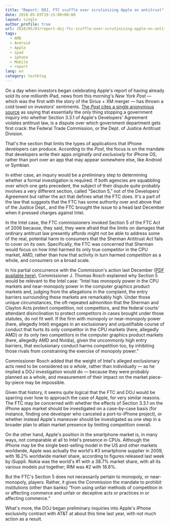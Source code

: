 ```yaml
---
title: "Report: DOJ, FTC scuffle over scrutinizing Apple on antitrust"
date: 2010-05-03T19:15:00+00:00
layout: single
author_profile: true
url: 2010/05/03/report-doj-ftc-scuffle-over-scrutinizing-apple-on-antitrust/
tags:
  - AMD
  - Android
  - Apple
  - ipad
  - iphone
  - Mobile
  - report
lang: en
category: techblog
---
```

On a day when investors began celebrating Apple's report of having already sold its one millionth iPad, news from this morning's _New York Post_ &#8212; which was the first with the story of the Sirius + XM merger &#8212; has thrown a cold towel on investors' sentiments. [The _Post_ cites a single anonymous source](http://www.nypost.com/p/news/business/an_antitrust_app_buvCWcJdjFoLD5vBSkguGO) as saying that essentially the only thing stopping a government inquiry into whether Section 3.3.1 of Apple's Developers' Agreement violates antitrust law, is a dispute over which government department gets first crack: the Federal Trade Commission, or the Dept. of Justice Antitrust Division. 

That's the section that limits the types of applications that iPhone developers can produce. According to the _Post_, the focus is on the mandate that developers write their apps _originally and exclusively_ for iPhone OS, rather than port over an app that may appear somewhere else, like Android or Symbian. 

In either case, an inquiry would be a preliminary step to determining whether a formal investigation is required. If both agencies are squabbling over which one gets precedent, the subject of their dispute quite probably involves a very different section, called “Section 5,” not of the Developers' Agreement but rather the act that defines what the FTC does. It's a part of the law that suggests that the FTC has some authority over and above that of the Justice Dept., and the FTC brought the issue to a head last December when it pressed charges against Intel. 

In the Intel case, the FTC commissioners invoked Section 5 of the FTC Act of 2006 because, they said, they were afraid that the limits on damages that ordinary antitrust law presently affords might not be able to address some of the real, potential harm to consumers that the Sherman Antitrust Act fails to cover on its own. Specifically, the FTC was concerned that Sherman would focus on how Intel harmed its only true competitor in the CPU market, AMD, rather than how that activity in turn harmed _competition_ as a whole, and consumers on a broad scale. 

In his partial concurrence with the Commission's action last December ([PDF available here](http://ftc.gov/os/adjpro/d9341/091216intelstatement.pdf)), Commissioner J. Thomas Rosch explained why Section 5 would be relevant to the Intel case: “Intel has monopoly power in the CPU markets and near-monopoly power in the computer graphics product markets and, judging from the allegations in the complaint, the entry barriers surrounding these markets are remarkably high. Under those unique circumstances, the oft-repeated admonition that the Sherman and Clayton Acts protect competition, not competitors, and the federal courts' attendant disinclination to protect competitors in cases brought under those statutes, do not fit well. If the firm with monopoly or near-monopoly power (here, allegedly Intel) engages in an exclusionary and unjustifiable course of conduct that hurts its only competitor in the CPU markets (here, allegedly AMD) or its only two competitors in the computer graphics product markets (here, allegedly AMD and Nvidia), given the uncommonly high entry barriers, that exclusionary conduct harms competition too, by inhibiting those rivals from constraining the exercise of monopoly power.” 

Commissioner Rosch added that the weight of Intel's alleged exclusionary acts need to be considered _as a whole_, rather than individually &#8212; as he implied a DOJ investigation would do &#8212; because they were probably planned as a whole, and measurement of their impact on the market piece-by-piece may be impossible. 

Given that history, it seems quite logical that the FTC and DOJ would be sparring over how to approach the case of Apple, for very similar reasons. The FTC may be concerned with whether the effects of Section 3.3.1 on the iPhone apps market should be investigated on a case-by-case basis (for instance, finding one developer who canceled a port-to-iPhone project), or whether instead Apple's maneuver should be investigated as one step in a broader plan to attain market presence by limiting competition overall. 

On the other hand, Apple's position in the smartphone market is, in many ways, not comparable at all to Intel's presence in CPUs. Although the iPhone may be the single best-selling model in the US and other markets worldwide, Apple was actually the world's #3 smartphone supplier in 2009, with 16.2% worldwide market share, according to figures released last week by iSuppli. Nokia was the world's #1 with a 38.7% market share, with all its various models put together; RIM was #2 with 18.8%. 

But the FTC's Section 5 does not necessarily pertain to monopoly, or near-monopoly, players. Rather, it gives the Commission the mandate to prohibit institutions (other than banks) “from using unfair methods of competition in or affecting commerce and unfair or deceptive acts or practices in or affecting commerce.” 

What's more, the DOJ began preliminary inquiries into Apple's iPhone exclusivity contract with AT&T at about this time last year, with not much action as a result.